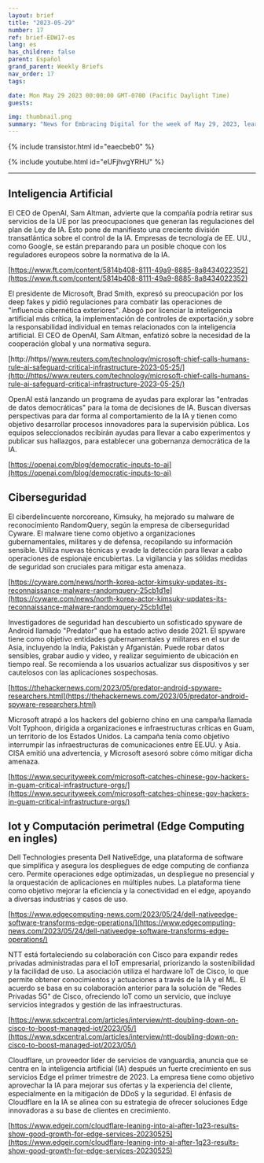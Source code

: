 ```yaml
---
layout: brief
title: "2023-05-29"
number: 17
ref: brief-EDW17-es
lang: es
has_children: false
parent: Español
grand_parent: Weekly Briefs
nav_order: 17
tags:

date: Mon May 29 2023 00:00:00 GMT-0700 (Pacific Daylight Time)
guests:

img: thumbnail.png
summary: "News for Embracing Digital for the week of May 29, 2023, learn about more regulations for AI, increased nation-state cyber attacks, and edge computing investments."
---
```


{% include transistor.html id="eaecbeb0" %}



{% include youtube.html id="eUFjhvgYRHU" %}

---

## Inteligencia Artificial

El CEO de OpenAI, Sam Altman, advierte que la compañía podría retirar sus servicios de la UE por las preocupaciones que generan las  regulaciones del plan de Ley de IA. Esto pone de manifiesto una creciente división transatlántica sobre el control de la IA. Empresas de tecnología de EE. UU., como Google, se están preparando para un posible choque con los reguladores europeos sobre la normativa de la IA.

[https://www.ft.com/content/5814b408-8111-49a9-8885-8a8434022352](https://www.ft.com/content/5814b408-8111-49a9-8885-8a8434022352)

El presidente de Microsoft, Brad Smith, expresó su preocupación por los deep fakes y pidió regulaciones para combatir las operaciones de "influencia cibernética exteriores". Abogó por licenciar la inteligencia artificial más crítica, la implementación de controles de exportación,y sobre la responsabilidad individual en temas relacionados con la inteligencia artificial. El CEO de OpenAI, Sam Altman, enfatizó sobre la necesidad de la cooperación global y una normativa segura.

[http://https//www.reuters.com/technology/microsoft-chief-calls-humans-rule-ai-safeguard-critical-infrastructure-2023-05-25/](http://https//www.reuters.com/technology/microsoft-chief-calls-humans-rule-ai-safeguard-critical-infrastructure-2023-05-25/)

OpenAI está lanzando un programa de ayudas para explorar las "entradas de datos democráticas" para la toma de decisiones de IA. Buscan diversas perspectivas para dar forma al comportamiento de la IA y tienen como objetivo desarrollar procesos innovadores para la supervisión pública. Los equipos seleccionados recibirán ayudas para llevar a cabo experimentos y publicar sus hallazgos, para establecer una gobernanza democrática de la IA.

[https://openai.com/blog/democratic-inputs-to-ai](https://openai.com/blog/democratic-inputs-to-ai)

## Ciberseguridad

El ciberdelincuente norcoreano, Kimsuky, ha mejorado su malware de reconocimiento RandomQuery, según la empresa de ciberseguridad Cyware. El malware tiene como objetivo a organizaciones gubernamentales, militares y de defensa, recopilando su información sensible. Utiliza nuevas técnicas y evade la detección para llevar a cabo operaciones de espionaje encubiertas. La vigilancia y las sólidas medidas de seguridad son cruciales para mitigar esta amenaza.

[https://cyware.com/news/north-korea-actor-kimsuky-updates-its-reconnaissance-malware-randomquery-25cb1d1e](https://cyware.com/news/north-korea-actor-kimsuky-updates-its-reconnaissance-malware-randomquery-25cb1d1e)

Investigadores de seguridad han descubierto un sofisticado spyware de Android llamado "Predator" que ha estado activo desde 2021. El spyware tiene como objetivo entidades gubernamentales y militares en el sur de Asia, incluyendo la India, Pakistán y Afganistán. Puede robar datos sensibles, grabar audio y video, y realizar seguimiento de ubicación en tiempo real. Se recomienda a los usuarios actualizar sus dispositivos y ser cautelosos con las aplicaciones sospechosas.

[https://thehackernews.com/2023/05/predator-android-spyware-researchers.html](https://thehackernews.com/2023/05/predator-android-spyware-researchers.html)

Microsoft atrapó a los hackers del gobierno chino en una campaña llamada Volt Typhoon, dirigida a organizaciones e infraestructuras críticas en Guam, un territorio de los Estados Unidos. La campaña tenía como objetivo interrumpir las infraestructuras de comunicaciones entre EE.UU. y Asia. CISA emitió una advertencia, y Microsoft asesoró sobre cómo mitigar dicha amenaza.

[https://www.securityweek.com/microsoft-catches-chinese-gov-hackers-in-guam-critical-infrastructure-orgs/](https://www.securityweek.com/microsoft-catches-chinese-gov-hackers-in-guam-critical-infrastructure-orgs/)

## Iot y Computación perimetral (Edge Computing en ingles)

Dell Technologies presenta Dell NativeEdge, una plataforma de software que simplifica y asegura los despliegues de edge computing de confianza cero. Permite operaciones edge optimizadas, un despliegue no presencial y la orquestación de aplicaciones en múltiples nubes. La plataforma tiene como objetivo mejorar la eficiencia y la conectividad en el edge, apoyando a diversas industrias y casos de uso.

[https://www.edgecomputing-news.com/2023/05/24/dell-nativeedge-software-transforms-edge-operations/](https://www.edgecomputing-news.com/2023/05/24/dell-nativeedge-software-transforms-edge-operations/)

NTT está fortaleciendo su colaboración con Cisco para expandir redes privadas administradas para el IoT empresarial, priorizando la sostenibilidad y la facilidad de uso. La asociación utiliza el hardware IoT de Cisco, lo que permite obtener conocimientos y actuaciones a través de la IA y el ML. El acuerdo se basa en su colaboración anterior para la solución  de "Redes Privadas 5G" de Cisco, ofreciendo IoT como un servicio, que incluye servicios integrados y gestión de las infraestructuras.

[https://www.sdxcentral.com/articles/interview/ntt-doubling-down-on-cisco-to-boost-managed-iot/2023/05/](https://www.sdxcentral.com/articles/interview/ntt-doubling-down-on-cisco-to-boost-managed-iot/2023/05/)

Cloudflare, un proveedor líder de servicios de vanguardia, anuncia que se centra en la inteligencia artificial (IA) después un fuerte crecimiento en sus servicios Edge el primer trimestre de 2023. La empresa tiene como objetivo aprovechar la IA para mejorar sus ofertas y la experiencia del cliente, especialmente en la mitigación de DDoS y la seguridad. El énfasis de Cloudflare en la IA se alinea con su estrategia de ofrecer soluciones Edge innovadoras a su base de clientes en crecimiento.

[https://www.edgeir.com/cloudflare-leaning-into-ai-after-1q23-results-show-good-growth-for-edge-services-20230525](https://www.edgeir.com/cloudflare-leaning-into-ai-after-1q23-results-show-good-growth-for-edge-services-20230525)

